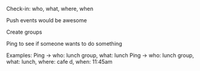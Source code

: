 Check-in: who, what, where, when

Push events would be awesome

Create groups

Ping to see if someone wants to do something

Examples:
Ping -> who: lunch group, what: lunch
Ping -> who: lunch group, what: lunch, where: cafe d, when: 11:45am